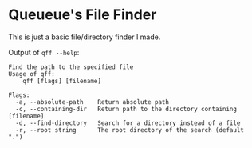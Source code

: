 # Queueue's File Finder

This is just a basic file/directory finder I made.

Output of `qff --help`:

```
Find the path to the specified file
Usage of qff:
	qff [flags] [filename]

Flags:
  -a, --absolute-path    Return absolute path
  -c, --containing-dir   Return path to the directory containing [filename]
  -d, --find-directory   Search for a directory instead of a file
  -r, --root string      The root directory of the search (default ".")
```
